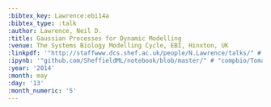 ```yaml
---
:bibtex_key: Lawrence:ebi14a
:bibtex_type: :talk
:author: Lawrence, Neil D.
:title: Gaussian Processes for Dynamic Modelling
:venue: The Systems Biology Modelling Cycle, EBI, Hinxton, UK
:linkpdf: '"http://staffwww.dcs.shef.ac.uk/people/N.Lawrence/talks/" # "gp_ebi.pdf"'
:ipynb: '"github.com/SheffieldML/notebook/blob/master/" # "compbio/TomancakDataWithGPy.ipynb"'
:year: '2014'
:month: may
:day: '13'
:month_numeric: '5'
---
```


